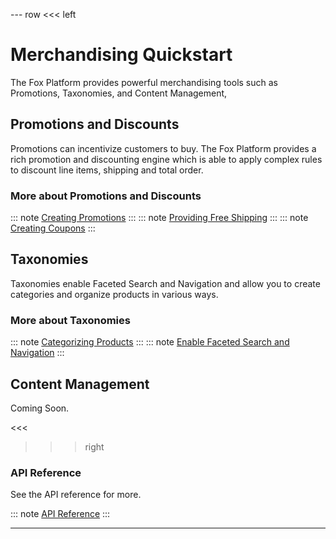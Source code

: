 --- row
<<< left
# Merchandising Quickstart

The Fox Platform provides powerful merchandising tools such as Promotions, Taxonomies, and Content Management,

## Promotions and Discounts

Promotions can incentivize customers to buy. The Fox Platform provides a rich
promotion and discounting engine which is able to apply complex rules to discount
line items, shipping and total order. 

### More about Promotions and Discounts
::: note
[Creating Promotions](promotions.html) 
:::
::: note
[Providing Free Shipping](free-shipping.html)
:::
::: note
[Creating Coupons](coupons.html)
:::

## Taxonomies

Taxonomies enable Faceted Search and Navigation and allow you to create categories 
and organize products in various ways.

### More about Taxonomies
::: note
[Categorizing Products](categories.html)
:::
::: note 
[Enable Faceted Search and Navigation](facets.html)
:::

## Content Management

Coming Soon.

<<<

>>> right

### API Reference
See the API reference for more.

::: note
[API Reference](api/index.html)
:::

>>>

---
